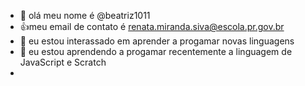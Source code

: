 - 👋 olá meu nome é @beatriz1011
- :+1:meu email de contato é renata.miranda.siva@escola.pr.gov.br
- 👀 eu estou interassado em aprender a progamar novas linguagens
- 🌱 eu estou aprendendo a progamar recentemente a linguagem de JavaScript e Scratch
- 
<!---
beatriz1011/beatriz1011 is a ✨ special ✨ repository because its `README.md` (this file) appears on your GitHub profile.
You can click the Preview link to take a look at your changes.
--->
